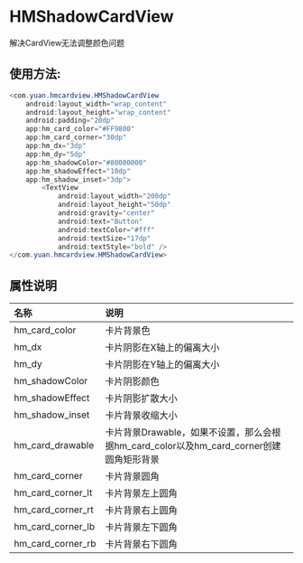 # HMShadowCardView

解决CardView无法调整颜色问题

## 使用方法:

``` java
<com.yuan.hmcardview.HMShadowCardView
    android:layout_width="wrap_content"
    android:layout_height="wrap_content"
    android:padding="20dp"
    app:hm_card_color="#FF9800"
    app:hm_card_corner="30dp"
    app:hm_dx="3dp"
    app:hm_dy="5dp"
    app:hm_shadowColor="#80000000"
    app:hm_shadowEffect="10dp"
    app:hm_shadow_inset="3dp">
        <TextView
            android:layout_width="200dp"
            android:layout_height="50dp"
            android:gravity="center"
            android:text="Button"
            android:textColor="#fff"
            android:textSize="17dp"
            android:textStyle="bold" />
</com.yuan.hmcardview.HMShadowCardView>
```

## 属性说明

| 名称                | 说明                                                            |
|:------------------|:--------------------------------------------------------------|
| hm_card_color     | 卡片背景色                                                         |
| hm_dx             | 卡片阴影在X轴上的偏离大小                                                 |
| hm_dy             | 卡片阴影在Y轴上的偏离大小                                                 |
| hm_shadowColor    | 卡片阴影颜色                                                        |
| hm_shadowEffect   | 卡片阴影扩散大小                                                      |
| hm_shadow_inset   | 卡片背景收缩大小                                                      |
| hm_card_drawable  | 卡片背景Drawable，如果不设置，那么会根据hm_card_color以及hm_card_corner创建圆角矩形背景 |
| hm_card_corner    | 卡片背景圆角                                                        |
| hm_card_corner_lt | 卡片背景左上圆角                                                      |
| hm_card_corner_rt | 卡片背景右上圆角                                                      |
| hm_card_corner_lb | 卡片背景左下圆角                                                      |
| hm_card_corner_rb | 卡片背景右下圆角                                                      |


